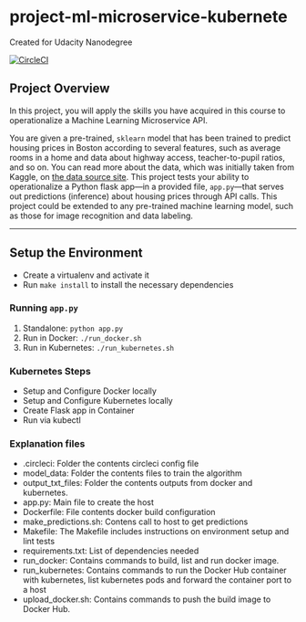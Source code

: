 
# project-ml-microservice-kubernete
Created for Udacity Nanodegree

[![CircleCI](https://circleci.com/gh/Adrian1690/project-ml-microservice-kubernete.svg?style=svg)](https://circleci.com/gh/Adrian1690/project-ml-microservice-kubernete)

## Project Overview

In this project, you will apply the skills you have acquired in this course to operationalize a Machine Learning Microservice API. 

You are given a pre-trained, `sklearn` model that has been trained to predict housing prices in Boston according to several features, such as average rooms in a home and data about highway access, teacher-to-pupil ratios, and so on. You can read more about the data, which was initially taken from Kaggle, on [the data source site](https://www.kaggle.com/c/boston-housing). This project tests your ability to operationalize a Python flask app—in a provided file, `app.py`—that serves out predictions (inference) about housing prices through API calls. This project could be extended to any pre-trained machine learning model, such as those for image recognition and data labeling.

---

## Setup the Environment

* Create a virtualenv and activate it
* Run `make install` to install the necessary dependencies

### Running `app.py`

1. Standalone:  `python app.py`
2. Run in Docker:  `./run_docker.sh`
3. Run in Kubernetes:  `./run_kubernetes.sh`

### Kubernetes Steps

* Setup and Configure Docker locally
* Setup and Configure Kubernetes locally
* Create Flask app in Container
* Run via kubectl

### Explanation files 

* .circleci: Folder the contents circleci config file
* model_data: Folder the contents files to train the algorithm
* output_txt_files: Folder the contents outputs from docker and kubernetes.
* app.py: Main file to create the host
* Dockerfile: File contents docker build configuration
* make_predictions.sh: Contens call to host to get predictions
* Makefile: The Makefile includes instructions on environment setup and lint tests
* requirements.txt: List of dependencies needed
* run_docker: Contains commands to build, list and run docker image.
* run_kubernetes: Contains commands to run the Docker Hub container with kubernetes, list kubernetes pods and forward the container port to a host
* upload_docker.sh: Contains commands to push the build image to Docker Hub. 